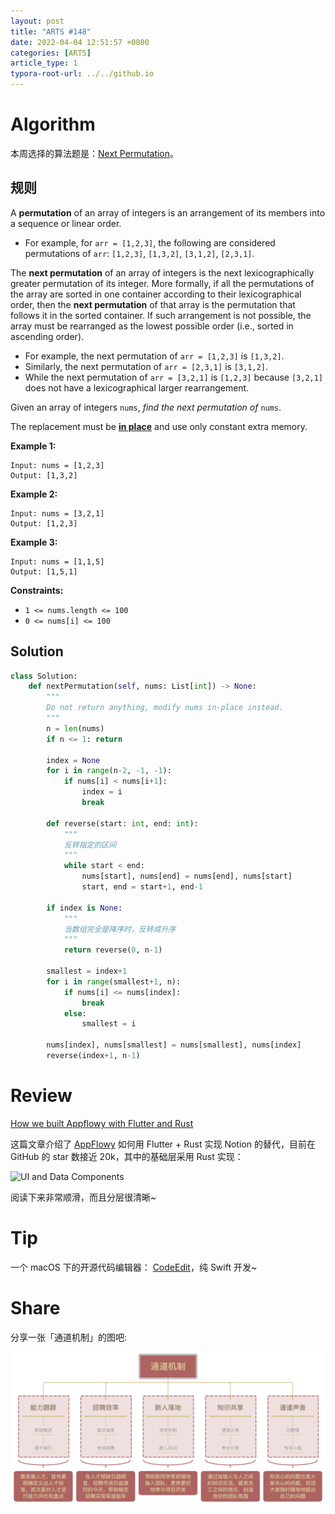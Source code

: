 ```yaml
---
layout: post
title: "ARTS #148"
date: 2022-04-04 12:51:57 +0800
categories: [ARTS]
article_type: 1
typora-root-url: ../../github.io
---
```



# Algorithm

本周选择的算法题是：[Next Permutation](https://leetcode.com/problems/next-permutation/)。

## 规则

A **permutation** of an array of integers is an arrangement of its members into a sequence or linear order.

- For example, for `arr = [1,2,3]`, the following are considered permutations of `arr`: `[1,2,3]`, `[1,3,2]`, `[3,1,2]`, `[2,3,1]`.

The **next permutation** of an array of integers is the next lexicographically greater permutation of its integer. More formally, if all the permutations of the array are sorted in one container according to their lexicographical order, then the **next permutation** of that array is the permutation that follows it in the sorted container. If such arrangement is not possible, the array must be rearranged as the lowest possible order (i.e., sorted in ascending order).

- For example, the next permutation of `arr = [1,2,3]` is `[1,3,2]`.
- Similarly, the next permutation of `arr = [2,3,1]` is `[3,1,2]`.
- While the next permutation of `arr = [3,2,1]` is `[1,2,3]` because `[3,2,1]` does not have a lexicographical larger rearrangement.

Given an array of integers `nums`, *find the next permutation of* `nums`.

The replacement must be **[in place](http://en.wikipedia.org/wiki/In-place_algorithm)** and use only constant extra memory.

 

**Example 1:**

```
Input: nums = [1,2,3]
Output: [1,3,2]
```

**Example 2:**

```
Input: nums = [3,2,1]
Output: [1,2,3]
```

**Example 3:**

```
Input: nums = [1,1,5]
Output: [1,5,1]
```

 

**Constraints:**

- `1 <= nums.length <= 100`
- `0 <= nums[i] <= 100`


## Solution

```python
class Solution:
    def nextPermutation(self, nums: List[int]) -> None:
        """
        Do not return anything, modify nums in-place instead.
        """
        n = len(nums)
        if n <= 1: return

        index = None
        for i in range(n-2, -1, -1):
            if nums[i] < nums[i+1]:
                index = i
                break

        def reverse(start: int, end: int):
            """
            反转指定的区间
            """
            while start < end:
                nums[start], nums[end] = nums[end], nums[start]
                start, end = start+1, end-1

        if index is None:
            """
            当数组完全是降序时，反转成升序
            """
            return reverse(0, n-1)
        
        smallest = index+1
        for i in range(smallest+1, n):
            if nums[i] <= nums[index]:
                break
            else:
                smallest = i

        nums[index], nums[smallest] = nums[smallest], nums[index]
        reverse(index+1, n-1)
```


# Review

[How we built Appflowy with Flutter and Rust](https://blog-appflowy.ghost.io/tech-design-flutter-rust/)

这篇文章介绍了 [AppFlowy](https://www.appflowy.io/) 如何用 Flutter + Rust 实现 Notion 的替代，目前在 GitHub 的 star 数接近 20k，其中的基础层采用 Rust 实现：

![UI and Data Components](https://lh6.googleusercontent.com/0fMsbS7WnMkm6zHAWHmzppsAiYLq3sIHQCshTxia6YEu3rbuKJTctE2xCkWZA7iSurijhCR5mirEynlIHuU5U8K-W73Gb2NDom8iuGopsvcEB2SzKIn9KwAvd2BZR9pEaJBqEsU-)

阅读下来非常顺滑，而且分层很清晰~

# Tip

一个 macOS 下的开源代码编辑器： [CodeEdit](https://github.com/CodeEditApp/CodeEdit)，纯 Swift 开发~

# Share

分享一张「通道机制」的图吧:

![](/assets/img/148-1.png)
